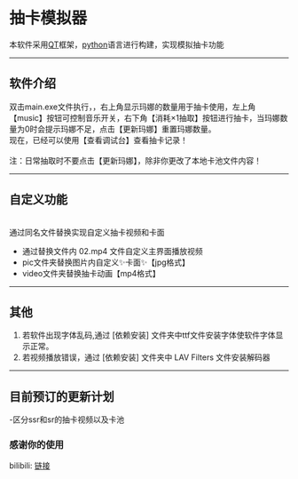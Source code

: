 # 抽卡模拟器

本软件采用[QT]框架，[python]语言进行构建，实现模拟抽卡功能

---
## 软件介绍

双击main.exe文件执行，，右上角显示玛娜的数量用于抽卡使用，左上角【music】按钮可控制音乐开关，右下角【消耗×1抽取】按钮进行抽卡，当玛娜数量为0时会提示玛娜不足，点击【更新玛娜】重置玛娜数量。
<br>现在，已经可以使用【查看调试台】查看抽卡记录！<br>
<br>注：日常抽取时不要点击【更新玛娜】，除非你更改了本地卡池文件内容！<br>

---
## 自定义功能

<br>通过同名文件替换实现自定义抽卡视频和卡面<br>

- 通过替换文件内 02.mp4 文件自定义主界面播放视频
- pic文件夹替换图片内自定义✨卡面✨【jpg格式】
- video文件夹替换抽卡动画【mp4格式】

---
## 其他

1. 若软件出现字体乱码,通过 [依赖安装] 文件夹中ttf文件安装字体使软件字体显示正常。
2. 若视频播放错误，通过 [依赖安装] 文件夹中 LAV Filters 文件安装解码器

---
## 目前预订的更新计划

-区分ssr和sr的抽卡视频以及卡池

### 感谢你的使用

bilibili: [链接](https://space.bilibili.com/480895774) <br>

   [QT]: <https://www.qt.io>
   [python]: <https://www.python.org/>
